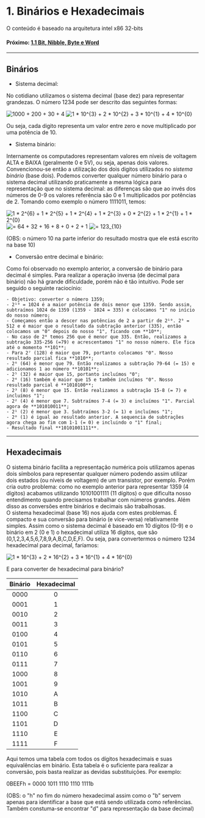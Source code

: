 <link rel="stylesheet" href="css/style.css">

# 1. Binários e Hexadecimais

O conteúdo é baseado na arquitetura intel x86 32-bits

#### Próximo: [1.1 Bit, Nibble, Byte e Word](./estruturas.md)

---

## Binários  
* Sistema decimal:

No cotidiano utilizamos o sistema decimal (base dez) para representar grandezas. O número 1234 pode ser descrito das seguintes formas:

<img class="center" src="https://latex.codecogs.com/gif.latex?1000&space;&plus;&space;200&space;&plus;&space;30&space;&plus;&space;4" title="1000 + 200 + 30 + 4" />
<img class="center" src="https://latex.codecogs.com/gif.latex?1&space;*&space;10^{3}&space;&plus;&space;2&space;*&space;10^{2}&space;&plus;&space;3&space;*&space;10^{1}&space;&plus;&space;4&space;*&space;10^{0}" title="1 * 10^{3} + 2 * 10^{2} + 3 * 10^{1} + 4 * 10^{0}" />

Ou seja, cada digito representa um valor entre zero e nove multiplicado por uma potência de 10.

* Sistema binário:

Internamente os computadores representam valores em níveis de voltagem ALTA e BAIXA (geralmente 0 e 5V), ou seja, apenas dois valores. Convencionou-se então a utilização dos dois digitos utilizados no _sistema binário_ (base dois). Podemos converter qualquer número binário para o sistema decimal utilizando praticamente a mesma lógica para representação que no sistema decimal: as diferenças são que ao invés dos números de 0-9 os valores referência são 0 e 1 multiplicados por potências de 2.
Tomando como exemplo o número 1111011, temos:

<img class="center" src="https://latex.codecogs.com/gif.latex?1&space;*&space;2^{6}&space;&plus;&space;1&space;*&space;2^{5}&space;&plus;&space;1&space;*&space;2^{4}&space;&plus;&space;1&space;*&space;2^{3}&space;&plus;&space;0&space;*&space;2^{2}&space;&plus;&space;1&space;*&space;2^{1}&space;&plus;&space;1&space;*&space;2^{0}" title="1 * 2^{6} + 1 * 2^{5} + 1 * 2^{4} + 1 * 2^{3} + 0 * 2^{2} + 1 * 2^{1} + 1 * 2^{0}" />
<img class="center" src="https://latex.codecogs.com/gif.latex?=&space;64&space;&plus;&space;32&space;&plus;&space;16&space;&plus;&space;8&space;&plus;&space;0&space;&plus;&space;2&space;&plus;&space;1" title="= 64 + 32 + 16 + 8 + 0 + 2 + 1" />
<img class="center" src="https://latex.codecogs.com/gif.latex?=&space;123_{10}" title="= 123_{10}" />

(OBS: o número 10 na parte inferior do resultado mostra que ele está escrito na base 10)

* Conversão entre decimal e binário:

Como foi observado no exemplo anterior, a conversão de binário para decimal é simples. Para realizar a operação inversa (de decimal para binário) não há grande dificuldade, porém não é tão intuitivo. Pode ser seguido o seguinte raciocínio:

    - Objetivo: converter o número 1359;  
    - 2¹⁰ = 1024 é a maior potência de dois menor que 1359. Sendo assim, subtraímos 1024 de 1359 (1359 - 1024 = 335) e colocamos "1" no início do nosso número;  
    - Começamos então a descer nas potências de 2 a partir de 2¹⁰. 2⁹ = 512 e é maior que o resultado da subtração anterior (335), então colocamos um "0" depois do nosso "1", ficando com **10**;  
    - No caso de 2⁸ temos 256 que é menor que 335. Então, realizamos a subtração 335-256 (=79) e acrescentamos "1" no nosso número. Ele fica até o momento **101**;  
    - Para 2⁷ (128) é maior que 79, portanto colocamos "0". Nosso resultado parcial fica **1010**;  
    - 2⁶ (64) é menor que 79. Então realizamos a subtração 79-64 (= 15) e adicionamos 1 ao número **10101**;  
    - 2⁵ (32) é maior que 15, portanto incluímos "0";  
    - 2⁴ (16) também é maior que 15 e também incluímos "0". Nosso resultado parcial é **1010100**;  
    - 2³ (8) é menor que 15. Então realizamos a subtração 15-8 (= 7) e incluímos "1";  
    - 2² (4) é menor que 7. Subtraímos 7-4 (= 3) e incluímos "1". Parcial agora de **101010011**;  
    - 2¹ (2) é menor que 3. Subtraímos 3-2 (= 1) e incluímos "1";  
    - 2⁰ (1) é igual ao resultado anterior. A sequencia de subtrações agora chega ao fim com 1-1 (= 0) e incluindo o "1" final;  
    - Resultado final **10101001111**.

---

## Hexadecimais  

O sistema binário facilita a representação numérica pois utilizamos apenas dois símbolos para representar qualquer número podendo assim utilizar dois estados (ou níveis de voltagem) de um transistor, por exemplo. Porém cria outro problema: como no exemplo anterior para representar 1359 (4 dígitos) acabamos utilizando 10101001111 (11 dígitos) o que dificulta nosso entendimento quando precisamos trabalhar com números grandes. Além disso as conversões entre binários e decimais são trabalhosas.  
O sistema hexadecimal (base 16) nos ajuda com estes problemas. É compacto e sua conversão para binário (e vice-versa) relativamente simples. Assim como o sistema decimal é baseado em 10 dígitos (0-9) e o binário em 2 (0 e 1) o hexadecimal utiliza 16 dígitos, que são (0,1,2,3,4,5,6,7,8,9,A,B,C,D,E,F). Ou seja, para convertermos o número 1234 hexadecimal para decimal, faríamos:

<img src="https://latex.codecogs.com/gif.latex?1&space;*&space;16^{3}&space;&plus;&space;2&space;*&space;16^{2}&space;&plus;&space;3&space;*&space;16^{1}&space;&plus;&space;4&space;*&space;16^{0}" title="1 * 16^{3} + 2 * 16^{2} + 3 * 16^{1} + 4 * 16^{0}" />

E para converter de hexadecimal para binário?    

|Binário|Hexadecimal|
|:---:|:---:|
|0000|0|
|0001|1|
|0010|2|
|0011|3|
|0100|4|
|0101|5|
|0110|6|
|0111|7|
|1000|8|
|1001|9|
|1010|A|
|1011|B|
|1100|C|
|1101|D|
|1110|E|
|1111|F|

Aqui temos uma tabela com todos os dígitos hexadecimais e suas equivalências em binário. Esta tabela é o suficiente para realizar a conversão, pois basta realizar as devidas substituições. Por exemplo:

0BEEFh = 0000 1011 1110 1110 1111b

(OBS: o "h" no fim do número hexadecimal assim como o "b" servem apenas para identificar a base que está sendo utilizada como referências. Também constuma-se encontrar "d" para representação da base decimal)
